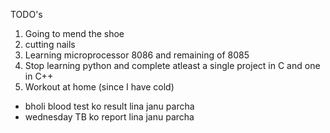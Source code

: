 TODO's 
1. Going to mend the shoe
2. cutting nails
3. Learning microprocessor 8086 and remaining of 8085
4. Stop learning python and complete atleast a single project in C and one in C++
5. Workout at home (since I have cold)

- bholi blood test ko result lina janu parcha
- wednesday TB ko report lina janu parcha